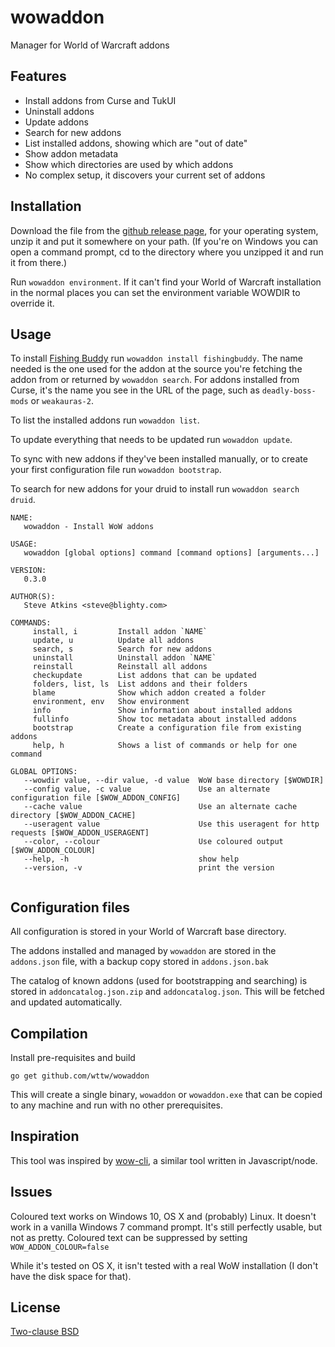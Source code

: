 # wowaddon

Manager for World of Warcraft addons

## Features

* Install addons from Curse and TukUI
* Uninstall addons
* Update addons
* Search for new addons
* List installed addons, showing which are "out of date"
* Show addon metadata
* Show which directories are used by which addons
* No complex setup, it discovers your current set of addons

## Installation

Download the file from the [github release page](https://github.com/wttw/wowaddon/releases/latest),
for your operating system, unzip it and put it somewhere on your path. (If
you're on Windows you can open a command prompt, cd to the directory where
you unzipped it and run it from there.)

Run `wowaddon environment`. If it can't find your World of Warcraft
installation in the normal places you can set the environment variable
WOWDIR to override it.

## Usage

To install [Fishing Buddy](https://mods.curse.com/addons/wow/fishingbuddy)
run `wowaddon install fishingbuddy`. The name needed is the one used for
the addon at the source you're fetching the addon from or returned by
`wowaddon search`. For addons installed from Curse, it's the name you see
in the URL of the page, such as `deadly-boss-mods` or `weakauras-2`.

To list the installed addons run `wowaddon list`.

To update everything that needs to be updated run `wowaddon update`.

To sync with new addons if they've been installed manually, or to create
your first configuration file run `wowaddon bootstrap`.

To search for new addons for your druid to install run `wowaddon search druid`.

```
NAME:
   wowaddon - Install WoW addons

USAGE:
   wowaddon [global options] command [command options] [arguments...]
   
VERSION:
   0.3.0
   
AUTHOR(S):
   Steve Atkins <steve@blighty.com> 
   
COMMANDS:
     install, i         Install addon `NAME`
     update, u          Update all addons
     search, s          Search for new addons
     uninstall          Uninstall addon `NAME`
     reinstall          Reinstall all addons
     checkupdate        List addons that can be updated
     folders, list, ls  List addons and their folders
     blame              Show which addon created a folder
     environment, env   Show environment
     info               Show information about installed addons
     fullinfo           Show toc metadata about installed addons
     bootstrap          Create a configuration file from existing addons
     help, h            Shows a list of commands or help for one command

GLOBAL OPTIONS:
   --wowdir value, --dir value, -d value  WoW base directory [$WOWDIR]
   --config value, -c value               Use an alternate configuration file [$WOW_ADDON_CONFIG]
   --cache value                          Use an alternate cache directory [$WOW_ADDON_CACHE]
   --useragent value                      Use this useragent for http requests [$WOW_ADDON_USERAGENT]
   --color, --colour                      Use coloured output [$WOW_ADDON_COLOUR]
   --help, -h                             show help
   --version, -v                          print the version
   
```

## Configuration files

All configuration is stored in your World of Warcraft base directory.

The addons installed and managed by `wowaddon` are stored in the
`addons.json` file, with a backup copy stored in `addons.json.bak`

The catalog of known addons (used for bootstrapping and searching) is
stored in `addoncatalog.json.zip` and `addoncatalog.json`. This will
be fetched and updated automatically.

## Compilation

Install pre-requisites and build
```
go get github.com/wttw/wowaddon
```

This will create a single binary, `wowaddon` or `wowaddon.exe` that can
be copied to any machine and run with no other prerequisites.

## Inspiration

This tool was inspired by [wow-cli](https://github.com/zekesonxx/wow-cli),
a similar tool written in Javascript/node.

## Issues

Coloured text works on Windows 10, OS X and (probably) Linux. It doesn't
work in a vanilla Windows 7 command prompt. It's still perfectly usable,
but not as pretty. Coloured text can be suppressed by setting
`WOW_ADDON_COLOUR=false`

While it's tested on OS X, it isn't tested with a real WoW installation (I
don't have the disk space for that).

## License

[Two-clause BSD](LICENSE)
